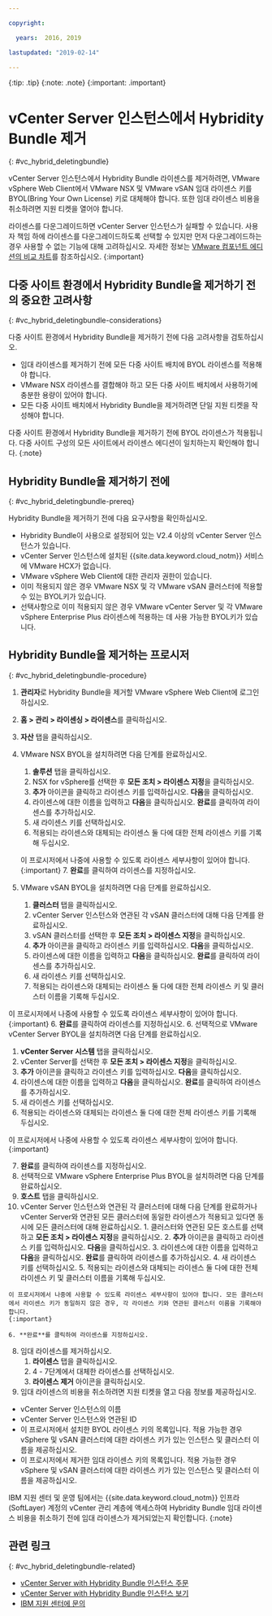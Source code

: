 ```yaml
---

copyright:

  years:  2016, 2019

lastupdated: "2019-02-14"

---
```


{:tip: .tip}
{:note: .note}
{:important: .important}

# vCenter Server 인스턴스에서 Hybridity Bundle 제거
{: #vc_hybrid_deletingbundle}

vCenter Server 인스턴스에서 Hybridity Bundle 라이센스를 제거하려면, VMware vSphere Web Client에서 VMware NSX 및 VMware vSAN 임대 라이센스 키를 BYOL(Bring Your Own License) 키로 대체해야 합니다. 또한 임대 라이센스 비용을 취소하려면 지원 티켓을 열어야 합니다.

라이센스를 다운그레이드하면 vCenter Server 인스턴스가 실패할 수 있습니다. 사용자 책임 하에 라이센스를 다운그레이드하도록 선택할 수 있지만 먼저 다운그레이드하는 경우 사용할 수 없는 기능에 대해 고려하십시오. 자세한 정보는 [VMware 컴포넌트 에디션의 비교 차트](/docs/services/vmwaresolutions/archiref/solution?topic=vmware-solutions-solution-appendix)를 참조하십시오.
{:important}

## 다중 사이트 환경에서 Hybridity Bundle을 제거하기 전의 중요한 고려사항
{: #vc_hybrid_deletingbundle-considerations}

다중 사이트 환경에서 Hybridity Bundle을 제거하기 전에 다음 고려사항을 검토하십시오.

* 임대 라이센스를 제거하기 전에 모든 다중 사이트 배치에 BYOL 라이센스를 적용해야 합니다.
* VMware NSX 라이센스를 결합해야 하고 모든 다중 사이트 배치에서 사용하기에 충분한 용량이 있어야 합니다.
* 모든 다중 사이트 배치에서 Hybridity Bundle을 제거하려면 단일 지원 티켓을 작성해야 합니다.

다중 사이트 환경에서 Hybridity Bundle을 제거하기 전에 BYOL 라이센스가 적용됩니다. 다중 사이트 구성의 모든 사이트에서 라이센스 에디션이 일치하는지 확인해야 합니다.
{:note}

## Hybridity Bundle을 제거하기 전에
{: #vc_hybrid_deletingbundle-prereq}

Hybridity Bundle을 제거하기 전에 다음 요구사항을 확인하십시오.

* Hybridity Bundle이 사용으로 설정되어 있는 V2.4 이상의 vCenter Server 인스턴스가 있습니다.
* vCenter Server 인스턴스에 설치된 {{site.data.keyword.cloud_notm}} 서비스에 VMware HCX가 없습니다.
* VMware vSphere Web Client에 대한 관리자 권한이 있습니다.
* 이미 적용되지 않은 경우 VMware NSX 및 각 VMware vSAN 클러스터에 적용할 수 있는 BYOL키가 있습니다.
* 선택사항으로 이미 적용되지 않은 경우 VMware vCenter Server 및 각 VMware vSphere Enterprise Plus 라이센스에 적용하는 데 사용 가능한 BYOL키가 있습니다.

## Hybridity Bundle을 제거하는 프로시저
{: #vc_hybrid_deletingbundle-procedure}

1. **관리자**로 Hybridity Bundle을 제거할 VMware vSphere Web Client에 로그인하십시오.
2. **홈 > 관리 > 라이센싱 > 라이센스**를 클릭하십시오.
3. **자산** 탭을 클릭하십시오.
4. VMware NSX BYOL을 설치하려면 다음 단계를 완료하십시오.
   1. **솔루션** 탭을 클릭하십시오.
   2. NSX for vSphere를 선택한 후 **모든 조치 > 라이센스 지정**을 클릭하십시오.
   3. **추가** 아이콘을 클릭하고 라이센스 키를 입력하십시오. **다음**을 클릭하십시오.
   4. 라이센스에 대한 이름을 입력하고 **다음**을 클릭하십시오. **완료**를 클릭하여 라이센스를 추가하십시오.
   5. 새 라이센스 키를 선택하십시오.
   6. 적용되는 라이센스와 대체되는 라이센스 둘 다에 대한 전체 라이센스 키를 기록해 두십시오.

   이 프로시저에서 나중에 사용할 수 있도록 라이센스 세부사항이 있어야 합니다.
   {:important}
   7. **완료**를 클릭하여 라이센스를 지정하십시오.
5. VMware vSAN BYOL을 설치하려면 다음 단계를 완료하십시오.
   1. **클러스터** 탭을 클릭하십시오.
   2. vCenter Server 인스턴스와 연관된 각 vSAN 클러스터에 대해 다음 단계를 완료하십시오.
    1. vSAN 클러스터를 선택한 후 **모든 조치 > 라이센스 지정**을 클릭하십시오.
    2. **추가** 아이콘을 클릭하고 라이센스 키를 입력하십시오. **다음**을 클릭하십시오.
    3. 라이센스에 대한 이름을 입력하고 **다음**을 클릭하십시오. **완료**를 클릭하여 라이센스를 추가하십시오.
    4. 새 라이센스 키를 선택하십시오.
    5. 적용되는 라이센스와 대체되는 라이센스 둘 다에 대한 전체 라이센스 키 및 클러스터 이름을 기록해 두십시오.

이 프로시저에서 나중에 사용할 수 있도록 라이센스 세부사항이 있어야 합니다.
    {:important}
    6. **완료**를 클릭하여 라이센스를 지정하십시오.
6. 선택적으로 VMware vCenter Server BYOL을 설치하려면 다음 단계를 완료하십시오.
   1. **vCenter Server 시스템** 탭을 클릭하십시오.
   2. vCenter Server를 선택한 후 **모든 조치 > 라이센스 지정**을 클릭하십시오.
   3. **추가** 아이콘을 클릭하고 라이센스 키를 입력하십시오. **다음**을 클릭하십시오.
   4. 라이센스에 대한 이름을 입력하고 **다음**을 클릭하십시오. **완료**를 클릭하여 라이센스를 추가하십시오.
   5. 새 라이센스 키를 선택하십시오.
   6. 적용되는 라이센스와 대체되는 라이센스 둘 다에 대한 전체 라이센스 키를 기록해 두십시오.

   이 프로시저에서 나중에 사용할 수 있도록 라이센스 세부사항이 있어야 합니다.
   {:important}

   7. **완료**를 클릭하여 라이센스를 지정하십시오.
7. 선택적으로 VMware vSphere Enterprise Plus BYOL을 설치하려면 다음 단계를 완료하십시오.
  1. **호스트** 탭을 클릭하십시오.
  2. vCenter Server 인스턴스와 연관된 각 클러스터에 대해 다음 단계를 완료하거나 vCenter Server와 연관된 모든 클러스터에 동일한 라이센스가 적용되고 있다면 동시에 모든 클러스터에 대해 완료하십시오.
    1. 클러스터와 연관된 모든 호스트를 선택하고 **모든 조치 > 라이센스 지정**을 클릭하십시오.
    2. **추가** 아이콘을 클릭하고 라이센스 키를 입력하십시오. **다음**을 클릭하십시오.
    3. 라이센스에 대한 이름을 입력하고 **다음**을 클릭하십시오. **완료**를 클릭하여 라이센스를 추가하십시오.
    4. 새 라이센스 키를 선택하십시오.
    5. 적용되는 라이센스와 대체되는 라이센스 둘 다에 대한 전체 라이센스 키 및 클러스터 이름을 기록해 두십시오.

    이 프로시저에서 나중에 사용할 수 있도록 라이센스 세부사항이 있어야 합니다. 모든 클러스터에서 라이센스 키가 동일하지 않은 경우, 각 라이센스 키와 연관된 클러스터 이름을 기록해야 합니다.
    {:important}

    6. **완료**를 클릭하여 라이센스를 지정하십시오.
8. 임대 라이센스를 제거하십시오.
   1. **라이센스** 탭을 클릭하십시오.
   2. 4 - 7단계에서 대체한 라이센스를 선택하십시오.
   3. **라이센스 제거** 아이콘을 클릭하십시오.
9. 임대 라이센스의 비용을 취소하려면 지원 티켓을 열고 다음 정보를 제공하십시오.
  * vCenter Server 인스턴스의 이름
  * vCenter Server 인스턴스와 연관된 ID
  * 이 프로시저에서 설치한 BYOL 라이센스 키의 목록입니다. 적용 가능한 경우 vSphere 및 vSAN 클러스터에 대한 라이센스 키가 있는 인스턴스 및 클러스터 이름을 제공하십시오.
  * 이 프로시저에서 제거한 임대 라이센스 키의 목록입니다. 적용 가능한 경우 vSphere 및 vSAN 클러스터에 대한 라이센스 키가 있는 인스턴스 및 클러스터 이름을 제공하십시오.

  IBM 지원 센터 및 운영 팀에서는 {{site.data.keyword.cloud_notm}} 인프라(SoftLayer) 계정의 vCenter 관리 계층에 액세스하여 Hybridity Bundle 임대 라이센스 비용을 취소하기 전에 임대 라이센스가 제거되었는지 확인합니다.
  {:note}

## 관련 링크
{: #vc_hybrid_deletingbundle-related}

* [vCenter Server with Hybridity Bundle 인스턴스 주문](/docs/services/vmwaresolutions/vcenter?topic=vmware-solutions-vc_hybrid_orderinginstance)
* [vCenter Server with Hybridity Bundle 인스턴스 보기](/docs/services/vmwaresolutions/vcenter?topic=vmware-solutions-vc_hybrid_viewinginstances)
* [IBM 지원 센터에 문의](/docs/services/vmwaresolutions/vmonic?topic=vmware-solutions-trbl_support)

